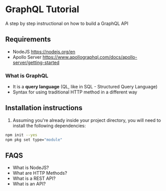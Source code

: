 # GraphQL Tutorial

A step by step instructional on how to build a GraphQL API

## Requirements
- NodeJS <https://nodejs.org/en>
- Apollo Server <https://www.apollographql.com/docs/apollo-server/getting-started>

### What is GraphQL
- It is a **query language** (QL, like in SQL - Structured Query Language)
- Syntax for using traditional HTTP method in a different way

## Installation instructions

1. Assuming you're already inside your project directory, you will need to install the following dependencies:

```bash
npm init --yes
npm pkg set type="module"
```


## FAQS
- What is NodeJS?
- What are HTTP Methods?
- What is a REST API?
- What is an API?